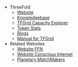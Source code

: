 - ThreeFold
  - [Website](http://www.threefold.io/)
  - [Knowledgebase](http://wiki.threefold.io/)
  - [TFGrid Capacity Explorer](https://explorer.grid.tf/)
  - [Token Stats](https://tokenstats.threefoldtoken.com/)
  - [Blogs](https://blog.threefold.io/)
  - [Manual for TFGrid](https://manual-testnet.threefold.io/)
- Related Websites
  - [Website FFN](http://www.freeflownation.org/)
  - [Website Conscious Internet](http://consciousinternet.org//)
  - [Planetary MatchMakers](https://www.freeflowmatchmakers.com/)